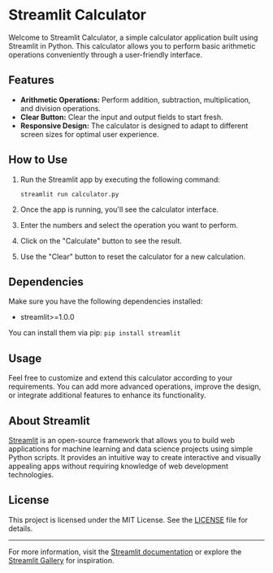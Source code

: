 # Streamlit Calculator

Welcome to Streamlit Calculator, a simple calculator application built using Streamlit in Python. This calculator allows you to perform basic arithmetic operations conveniently through a user-friendly interface.

## Features

- **Arithmetic Operations:** Perform addition, subtraction, multiplication, and division operations.
- **Clear Button:** Clear the input and output fields to start fresh.
- **Responsive Design:** The calculator is designed to adapt to different screen sizes for optimal user experience.

## How to Use

1. Run the Streamlit app by executing the following command:
    ```
    streamlit run calculator.py
    ```

2. Once the app is running, you'll see the calculator interface.
   
3. Enter the numbers and select the operation you want to perform.

4. Click on the "Calculate" button to see the result.

5. Use the "Clear" button to reset the calculator for a new calculation.

## Dependencies

Make sure you have the following dependencies installed:

- streamlit>=1.0.0

You can install them via pip:
    ```
    pip install streamlit
    ```

## Usage

Feel free to customize and extend this calculator according to your requirements. You can add more advanced operations, improve the design, or integrate additional features to enhance its functionality.

## About Streamlit

[Streamlit](https://streamlit.io/) is an open-source framework that allows you to build web applications for machine learning and data science projects using simple Python scripts. It provides an intuitive way to create interactive and visually appealing apps without requiring knowledge of web development technologies.

## License

This project is licensed under the MIT License. See the [LICENSE](LICENSE) file for details.

---

For more information, visit the [Streamlit documentation](https://docs.streamlit.io/) or explore the [Streamlit Gallery](https://streamlit.io/gallery) for inspiration.

